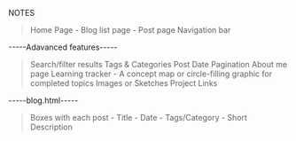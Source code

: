NOTES
> Home Page
    - Blog list page
        - Post page
> Navigation bar


-----Adavanced features-----
> Search/filter results
> Tags & Categories
> Post Date
> Pagination
> About me page
> Learning tracker
    - A concept map or circle-filling graphic for completed topics
> Images or Sketches
> Project Links


-----blog.html-----
> Boxes with each post
    - Title
    - Date
    - Tags/Category
    - Short Description
